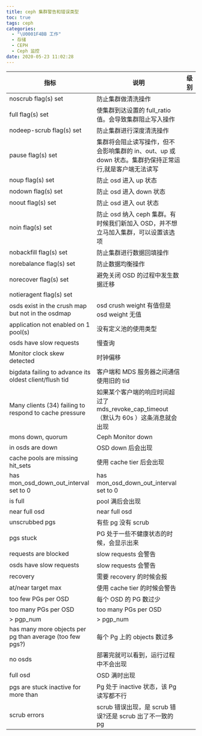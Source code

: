 ```yaml
---
title: ceph 集群警告和错误类型
toc: true
tags: ceph
categories:
  - "\U0001F4BB 工作"
  - 存储
  - CEPH
  - Ceph 监控
date: 2020-05-23 11:02:28
---
```


| 指标 | 说明 | 级别 |
|---|---|---|
|noscrub flag(s) set | 防止集群做清洗操作 | |
|full flag(s) set | 使集群到达设置的 full_ratio 值。会导致集群阻止写入操作 | |
|nodeep-scrub flag(s) set | 防止集群进行深度清洗操作 | |
|pause flag(s) set | 集群将会阻止读写操作，但不会影响集群的 in、out、up 或 down 状态。集群扔保持正常运行,就是客户端无法读写 | |
|noup  flag(s) set | 防止 osd 进入 up 状态 | |
|nodown flag(s) set | 防止 osd 进入 down 状态 | |
|noout flag(s) set | 防止 osd 进入 out 状态 | |
|noin flag(s) set | 防止 osd 纳入 ceph 集群。有时候我们新加入 OSD，并不想立马加入集群，可以设置该选项 | |
|nobackfill  flag(s) set | 防止集群进行数据回填操作 | |
|norebalance flag(s) set | 防止数据均衡操作 | |
|norecover flag(s) set | 避免关闭 OSD 的过程中发生数据迁移 | |
|notieragent flag(s) set | | |
|osds exist in the crush map but not in the osdmap | osd crush weight 有值但是 osd weight 无值 | |
|application not enabled on 1 pool(s) | 没有定义池的使用类型 | |
|osds have slow requests | 慢查询 | |
|Monitor clock skew detected | 时钟偏移 | |
|bigdata failing to advance its oldest client/flush tid | 客户端和 MDS 服务器之间通信使用旧的 tid | |
|Many clients (34) failing to respond to cache pressure | 如果某个客户端的响应时间超过了 mds_revoke_cap_timeout （默认为 60s ）这条消息就会出现 | |
|mons down, quorum | Ceph Monitor down | |
|in osds are down| OSD down 后会出现 | |
|cache pools are missing hit_sets | 使用 cache tier 后会出现 | |
|has mon_osd_down_out_interval set to 0 | has mon_osd_down_out_interval set to 0 ||
|is full | pool 满后会出现 | |
|near full osd | near full osd | |
|unscrubbed pgs | 有些 pg 没有 scrub  | |
|pgs stuck | PG 处于一些不健康状态的时候，会显示出来 | |
|requests are blocked | slow requests 会警告 | |
|osds have slow requests | slow requests 会警告 | |
| recovery |  需要 recovery 的时候会报 | |
| at/near target max | 使用 cache tier 的时候会警告 | |
| too few PGs per OSD | 每个 OSD 的 PG 数过少 | |
| too many PGs per OSD | too many PGs per OSD | |
| > pgp_num | > pgp_num | |
| has many more objects per pg than average (too few pgs?) | 每个 Pg 上的 objects 数过多 ||
| no osds | 部署完就可以看到，运行过程中不会出现 | |
| full osd | OSD 满时出现 | |
| pgs are stuck inactive for more than | Pg 处于 inactive 状态，该 Pg 读写都不行 | |
| scrub errors | scrub 错误出现，是 scrub 错误?还是 scrub 出了不一致的 pg | |



